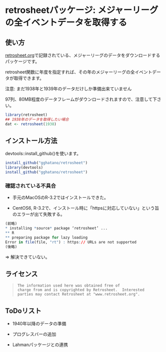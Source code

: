 retrosheetパッケージ: メジャーリーグの全イベントデータを取得する
===============

## 使い方

[retrosheet.org](http://www.retrosheet.org/)で記録されている、メジャーリーグのデータをダウンロードするパッケージです。

retrosheet関数に年度を指定すれば、その年のメジャーリーグの全イベントデータが取得できます。

注意: まだ1938年と1939年のデータだけしか準備出来ていません

97列、80MB程度のデータフレームがダウンロードされますので、注意して下さい。

```r
library(retrosheet)
## 1938年のデータを取得したい場合
dat <- retrosheet(1938)
```````

## インストール方法

devtools::install_github()を使います。
```r
install_github("gghatano/retrosheet")
library(devtools)
install_github("gghatano/retrosheet")
```

### 確認されている不具合

* 手元のMacOSのR-3.2ではインストールできた。

* CentOS6, R-3.2で、インストール時に「httpsに対応していない」という旨のエラーが出て失敗する。

```r
(前略)
* installing *source* package ‘retrosheet’ ...
** R
** preparing package for lazy loading
Error in file(file, "rt") : https:// URLs are not supported
(後略)
```

=> 解決できていない。

## ライセンス

>     The information used here was obtained free of
>     charge from and is copyrighted by Retrosheet.  Interested
>     parties may contact Retrosheet at "www.retrosheet.org".

## ToDoリスト

* 1940年以降のデータの準備

* プログレスバーの追加

* Lahmanパッケージとの連携

